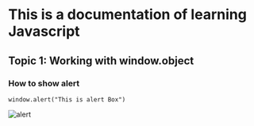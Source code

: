 # This is a documentation of learning Javascript
## Topic 1: Working with window.object
### How to show alert
```
window.alert("This is alert Box")
```
![alert](https://user-images.githubusercontent.com/93691446/143727764-1f90647d-3cb2-4fdb-8e3d-d68c751f7def.jpg)

